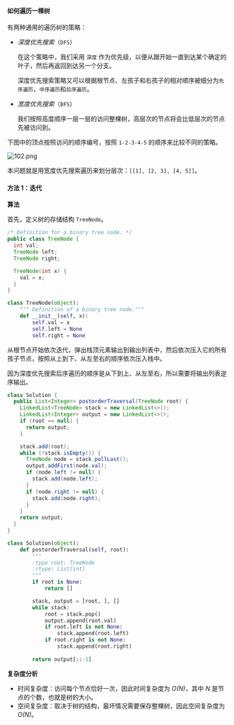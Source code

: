 #### 如何遍历一棵树

有两种通用的遍历树的策略：

* *深度优先搜索*（`DFS`）

  在这个策略中，我们采用 `深度` 作为优先级，以便从跟开始一直到达某个确定的叶子，然后再返回到达另一个分支。

  深度优先搜索策略又可以根据根节点、左孩子和右孩子的相对顺序被细分为`先序遍历`，`中序遍历`和`后序遍历`。

* *宽度优先搜索*（`BFS`）

  我们按照高度顺序一层一层的访问整棵树，高层次的节点将会比低层次的节点先被访问到。

下图中的顶点按照访问的顺序编号，按照 `1-2-3-4-5` 的顺序来比较不同的策略。

![102.png](https://pic.leetcode-cn.com/8e21fed563ab0c9564fb6aaba01934ee6986e0097af51e21e792bee1f4eef4d4-102.png)


本问题就是用宽度优先搜索遍历来划分层次：`[[1], [2, 3], [4, 5]]`。

#### 方法 1：迭代

**算法**

首先，定义树的存储结构 `TreeNode`。

```Java []
/* Definition for a binary tree node. */
public class TreeNode {
  int val;
  TreeNode left;
  TreeNode right;

  TreeNode(int x) {
    val = x;
  }
}
```

```Python []
class TreeNode(object):
    """ Definition of a binary tree node."""
    def __init__(self, x):
        self.val = x
        self.left = None
        self.right = None
```

从根节点开始依次迭代，弹出栈顶元素输出到输出列表中，然后依次压入它的所有孩子节点，按照从上到下、从左至右的顺序依次压入栈中。

因为深度优先搜索后序遍历的顺序是从下到上、从左至右，所以需要将输出列表逆序输出。

```Java []
class Solution {
  public List<Integer> postorderTraversal(TreeNode root) {
    LinkedList<TreeNode> stack = new LinkedList<>();
    LinkedList<Integer> output = new LinkedList<>();
    if (root == null) {
      return output;
    }

    stack.add(root);
    while (!stack.isEmpty()) {
      TreeNode node = stack.pollLast();
      output.addFirst(node.val);
      if (node.left != null) {
        stack.add(node.left);
      }
      if (node.right != null) {
        stack.add(node.right);
      }
    }
    return output;
  }
}
```

```Python []
class Solution(object):
    def postorderTraversal(self, root):
        """
        :type root: TreeNode
        :rtype: List[int]
        """
        if root is None:
            return []

        stack, output = [root, ], []
        while stack:
            root = stack.pop()
            output.append(root.val)
            if root.left is not None:
                stack.append(root.left)
            if root.right is not None:
                stack.append(root.right)
                
        return output[::-1]
```

**复杂度分析**

* 时间复杂度：访问每个节点恰好一次，因此时间复杂度为 *O(N)*，其中 *N* 是节点的个数，也就是树的大小。
* 空间复杂度：取决于树的结构，最坏情况需要保存整棵树，因此空间复杂度为 *O(N)*。